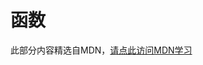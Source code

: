 # 函数

此部分内容精选自MDN，[请点此访问MDN学习](https://developer.mozilla.org/zh-CN/docs/Learn/JavaScript/Building_blocks/Functions)